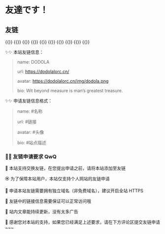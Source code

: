# 友達です！


## 友链

{{<friend name="思想犯" url="https://topdeoo.github.io/" avatar="https://avatars.githubusercontent.com/u/71817082?v=4" bio="一个活的相对失败的 CSer" siteshot="" >}}
{{<friend name="Windlinxy" url="https://windlinxy.github.io/" avatar="https://windlinxy.github.io/images/windlinxy.jpg" bio="测试岗牛马的失败生活" siteshot="" >}}
{{<friend name="DODOLA-github.io" url="https://dodolalorc.github.io/" avatar="https://dodolalorc.github.io/img/dodola.png" bio="ddlの初始域名自链接" siteshot="" >}}
{{<friend name="YorkWu's Blog" url="https://wyy.ink/" avatar="https://wyy.ink/img/%E5%A4%B4%E5%83%8F.jpg" bio="ddl:一个很强的学长QwQ！！" siteshot="" >}}
{{<friend name="无双" url="https://blog.wushuang233.com/" avatar="https://blog.wushuang233.com/usr/themes/handsome/assets/img/avatar.jpg" bio="ddl:是很强的陈老师！" siteshot="" >}}
{{<friend name="Roses" url="https://rossqaq.github.io/" avatar="https://avatars.githubusercontent.com/u/69858629?v=4" bio="NENU 唯一懂 C++ 的人" siteshot="" >}}
{{<friend name="Echo 的小窝" url="https://www.liveout.cn/" avatar="https://liveout.cn/wp-content/uploads/pic/photo/photo1.jpg" bio="漂泊于互联网中的小窝" siteshot="" >}}
{{<friend name="KAMIASUKA’s Blog" url="https://kamiasuka.top/index.html" avatar="https://foruda.gitee.com/avatar/1699007508663606881/13417927_kamiasuka_1699007508.png!avatar200" bio="Patience is key in life" siteshot="" >}}
{{<friend name="松種小窝" url="https://pineseed.cn/" avatar="https://pineseed.cn/wp-content/uploads/2024/08/picture.jpg" bio="花开又花落，时节暗中迁" siteshot="" >}}
{{<friend name="幻雪的博客" url="https://huanxueblog.top/" avatar="https://testingcf.jsdelivr.net/gh/huanxueshengmou/picture-host/f1468a693cb34923b75b0de186ba05d1860b18b8.jpg@1256w_1256h_!web-article-pic.webp" bio="腐烂于花海，致死于所爱" siteshot="" >}}

✨️✨️ 本站友链信息：

> name: DODOLA
>
> url: https://dodolalorc.cn/
>
> avatar: https://dodolalorc.cn/img/dodola.png
>
> bio: Wit beyond measure is man’s greatest treasure.

✨️✨️ 申请友链信息格式：

> name: #名称
>
> url: #链接
>
> avatar: #头像
>
> bio: #站点描述

### 🎇🎇 友链申请要求 QwQ

🎉 本站支持交换友链，在您提出申请之前，请将本站添加至友链

🏵️ 为了保障本站用户，本站仅支持个人网站的友链申请

🍧 申请本站友链需要拥有独立域名（非免费域名），建议开启全站 HTTPS

💐 友链中的链接信息需要保证可以正常访问哦

🍖 站内文章能持续更新，没有太多广告

🎴 感谢您对本站的支持，如果您已经满足上述要求，请在下方评论区提交友链申请~~~

